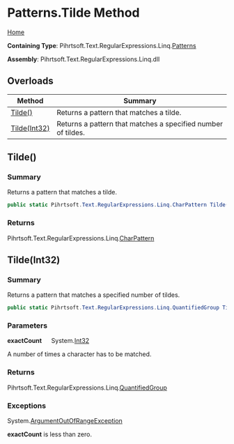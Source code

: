 # Patterns\.Tilde Method

[Home](../../../../../../README.md)

**Containing Type**: Pihrtsoft\.Text\.RegularExpressions\.Linq\.[Patterns](../README.md)

**Assembly**: Pihrtsoft\.Text\.RegularExpressions\.Linq\.dll

## Overloads

| Method | Summary |
| ------ | ------- |
| [Tilde()](#Pihrtsoft_Text_RegularExpressions_Linq_Patterns_Tilde) | Returns a pattern that matches a tilde\. |
| [Tilde(Int32)](#Pihrtsoft_Text_RegularExpressions_Linq_Patterns_Tilde_System_Int32_) | Returns a pattern that matches a specified number of tildes\. |

## Tilde\(\) <a name="Pihrtsoft_Text_RegularExpressions_Linq_Patterns_Tilde"></a>

### Summary

Returns a pattern that matches a tilde\.

```csharp
public static Pihrtsoft.Text.RegularExpressions.Linq.CharPattern Tilde()
```

### Returns

Pihrtsoft\.Text\.RegularExpressions\.Linq\.[CharPattern](../../CharPattern/README.md)

## Tilde\(Int32\) <a name="Pihrtsoft_Text_RegularExpressions_Linq_Patterns_Tilde_System_Int32_"></a>

### Summary

Returns a pattern that matches a specified number of tildes\.

```csharp
public static Pihrtsoft.Text.RegularExpressions.Linq.QuantifiedGroup Tilde(int exactCount)
```

### Parameters

**exactCount** &emsp; System\.[Int32](https://docs.microsoft.com/en-us/dotnet/api/system.int32)

A number of times a character has to be matched\.

### Returns

Pihrtsoft\.Text\.RegularExpressions\.Linq\.[QuantifiedGroup](../../QuantifiedGroup/README.md)

### Exceptions

System\.[ArgumentOutOfRangeException](https://docs.microsoft.com/en-us/dotnet/api/system.argumentoutofrangeexception)

**exactCount** is less than zero\.

